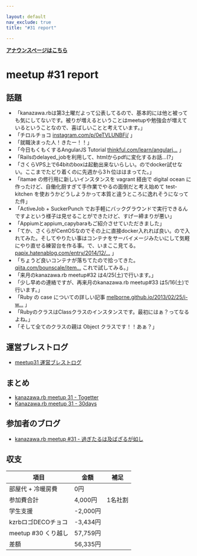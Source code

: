 ```yaml
---

layout: default
nav_exclude: true
title: "#31 report"

---
```


<p> <a href="../"><strong>アナウンスページはこちら</strong></a></p>

meetup #31 report
==================

話題
----

-   「kanazawa.rbは第3土曜だよって公表してるので、基本的には他と被っても気にしてないです。被りが増えるということはmeetupや勉強会が増えているということなので、喜ばしいことと考えています。」
-   「チロルチョコ [instagram.com/p/0eTVLUNBFj/](https://instagram.com/p/0eTVLUNBFj/) 」
-   「就職決まった人！きたー！！」
-   「今日もくもくするAngularJS Tutorial [thinkful.com/learn/angularj…](http://www.thinkful.com/learn/angularjs-tutorial-build-a-gmail-clone/) 」
-   「Railsのdelayed\_jobを利用して、htmlからpdfに変化するお話…(?」
-   「さくらVPS上で64bitのboxは起動出来ないらしい。のでdocker試せない。ここまでたどり着くのに先週から3ｈ位ははまってた。」
-   「itamae の修行用に新しいインスタンスを vagrant 経由で digital ocean に作ったけど、自働化厨すぎて手作業でやるの面倒だと考え始めて test-kitchen を使おうかどうしようかって本質と違うところに逸れそうになってた件」
-   「ActiveJob + SuckerPunch でお手軽にバックグラウンドで実行できるんですよという様子は見せることができたけど、すげー締まりが悪い」
-   「Appiumとappium\_capybaraもご紹介させていただきました」
-   「てか、さくらがCentOSなのでその上に直接docker入れれば良い。ので入れてみた。そしてやりたい事はコンテナをサーバイメージみたいにして気軽にやり直せる練習台を作る事。で、いまここ見てる。 [papix.hatenablog.com/entry/2014/12/…](http://papix.hatenablog.com/entry/2014/12/06/235150) 」
-   「ちょうど良いコンテナが落ちてたので拾ってきた。 [qiita.com/bounscale/item…](http://qiita.com/bounscale/items/24cfee84ae1d4135ee43) これで試してみる。」
-   「来月のkanazawa.rb meetup#32 は4/25(土)で行います。」
-   「少し早めの連絡ですが、再来月のkanazawa.rb meetup#33 は5/16(土)で行います。」
-   「Ruby の case についての詳しい記事 [melborne.github.io/2013/02/25/i-w…](http://melborne.github.io/2013/02/25/i-wanna-say-something-about-rubys-case/) 」
-   「RubyのクラスはClassクラスのインスタンスです。最初にはぁ？ってなるよね。」
-   「そして全てのクラスの親は Object クラスです！！あぁ？」

運営ブレストログ
----------------

-   [meetup31 運営ブレストログ](https://github.com/kanazawarb/meetup/wiki/meetup31-%E9%81%8B%E5%96%B6%E3%83%96%E3%83%AC%E3%82%B9%E3%83%88%E3%83%AD%E3%82%B0)

まとめ
------

-   [kanazawa.rb meetup 31 - Togetter](http://togetter.com/li/798233)
-   [Kanazawa.rb meetup 31 - 30days](http://30d.jp/kzrb/21)

参加者のブログ
--------------

-   [kanazawa.rb meetup #31 - 過ぎたるは及ばざるが如し](http://cotton-desu.hatenablog.com/entry/2015/03/23/134431)

収支
----

 | 項目                   | 金額       | 補足      |
 | ---------------------- | ---------- | --------- |
 | 部屋代 + 冷暖房費      | 0円        |           |
 | 参加費合計             | 4,000円    | 1名社割   |
 | 学生支援               | -2,000円   |           |
 | kzrbロゴDECOチョコ     | -3,434円   |           |
 | meetup #30 くり越し    | 57,759円   |           |
 | 差額                   | 56,335円   |           |


